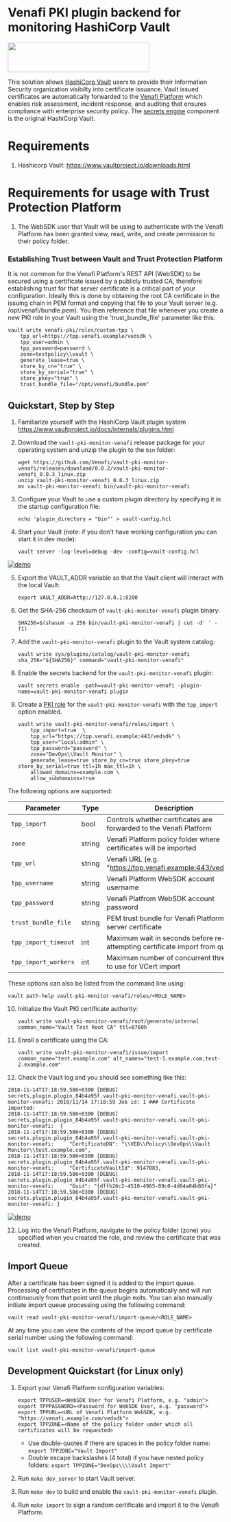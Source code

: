 # Venafi PKI plugin backend for monitoring HashiCorp Vault

<img src="https://www.venafi.com/sites/default/files/content/body/Light_background_logo.png" width="330px" height="69px"/>  

This solution allows [HashiCorp Vault](https://www.vaultproject.io/) users to provide their Information Security organization visibilty into certificate issuance.  Vault issued certificates are automatically forwarded to the [Venafi Platform](https://www.venafi.com/platform/trust-protection-platform) which enables risk assessment, incident response, and auditing that ensures compliance with enterprise security policy.  The [secrets engine](https://www.vaultproject.io/docs/secrets/pki/index.html) component is the original HashiCorp Vault.

# Requirements

1. Hashicorp Vault: https://www.vaultproject.io/downloads.html

# Requirements for usage with Trust Protection Platform

1. The WebSDK user that Vault will be using to authenticate with the Venafi Platform has been granted view, read, write, and create permission to their policy folder.

### Establishing Trust between Vault and Trust Protection Platform

It is not common for the Venafi Platform's REST API (WebSDK) to be secured using a certificate issued by a publicly trusted CA, therefore establishing trust for that server certificate is a critical part of your configuration.  Ideally this is done by obtaining the root CA certificate in the issuing chain in PEM format and copying that file to your Vault server (e.g. /opt/venafi/bundle.pem).  You then reference that file whenever you create a new PKI role in your Vault using the 'trust_bundle_file' parameter like this:

```
vault write venafi-pki/roles/custom-tpp \
    tpp_url=https://tpp.venafi.example/vedsdk \
    tpp_user=admin \
    tpp_password=password \
    zone=testpolicy\\vault \
    generate_lease=true \
    store_by_cn="true" \
    store_by_serial="true" \
    store_pkey="true" \
    trust_bundle_file="/opt/venafi/bundle.pem"
```

## Quickstart, Step by Step

1. Familiarize yourself with the HashiCorp Vault plugin system https://www.vaultproject.io/docs/internals/plugins.html

2. Download the `vault-pki-monitor-venafi` release package for your operating system and unzip the plugin to the `bin` folder:
    ```
    wget https://github.com/Venafi/vault-pki-monitor-venafi/releases/download/0.0.2/vault-pki-monitor-venafi_0.0.3_linux.zip
    unzip vault-pki-monitor-venafi_0.0.3_linux.zip
    mv vault-pki-monitor-venafi bin/vault-pki-monitor-venafi
    ```

3. Configure your Vault to use a custom plugin directory by specifying it in the startup configuration file:
    ```
    echo 'plugin_directory = "bin"' > vault-config.hcl
    ```

4. Start your Vault (note: if you don't have working configuration you can start it in dev mode):
    ```
    vault server -log-level=debug -dev -config=vault-config.hcl
    ```

[![demo](https://asciinema.org/a/VQ1f9Xdmftz5FhtX0GP1bblSg.png)](https://asciinema.org/a/VQ1f9Xdmftz5FhtX0GP1bblSg?autoplay=1)

5.  Export the VAULT_ADDR variable so that the Vault client will interact with the local Vault:
    ```
    export VAULT_ADDR=http://127.0.0.1:8200
    ```

6. Get the SHA-256 checksum of `vault-pki-monitor-venafi` plugin binary:
    ```
    SHA256=$(shasum -a 256 bin/vault-pki-monitor-venafi | cut -d' ' -f1)
    ```

7. Add the `vault-pki-monitor-venafi` plugin to the Vault system catalog:
    ```
    vault write sys/plugins/catalog/vault-pki-monitor-venafi sha_256="${SHA256}" command="vault-pki-monitor-venafi"
    ```

8. Enable the secrets backend for the `vault-pki-monitor-venafi` plugin:
    ```
    vault secrets enable -path=vault-pki-monitor-venafi -plugin-name=vault-pki-monitor-venafi plugin
    ```

9. Create a [PKI role](https://www.vaultproject.io/docs/secrets/pki/index.html) for the `vault-pki-monitor-venafi` with the `tpp_import` option enabled.
    ```
    vault write vault-pki-monitor-venafi/roles/import \
    	tpp_import=true  \
    	tpp_url="https://tpp.venafi.example:443/vedsdk" \
    	tpp_user="local:admin" \
    	tpp_password="password" \
    	zone="DevOps\\Vault Monitor" \
    	generate_lease=true store_by_cn=true store_pkey=true store_by_serial=true ttl=1h max_ttl=1h \
    	allowed_domains=example.com \
    	allow_subdomains=true
    ```

The following options are supported:

| Parameter           | Type    | Description                                                                      | Default   |
| ------------------- | ------- | ---------------------------------------------------------------------------------| --------- |
| `tpp_import`        |bool     |Controls whether certificates are forwarded to the Venafi Platform                | `true`    |
| `zone`              |string   |Venafi Platform policy folder where certificates will be imported                 | "Default" | 
| `tpp_url`           |string   |Venafi URL (e.g. "https://tpp.venafi.example:443/vedsdk")                         |           |
| `tpp_username`      |string   |Venafi Platform WebSDK account username                                           |           |
| `tpp_password`      |string   |Venafi Platfrom WebSDK account password                                           |           |
| `trust_bundle_file` |string   |PEM trust bundle for Venafi Platform server certificate                           |           |
| `tpp_import_timeout`|int      |Maximum wait in seconds before re-attempting certificate import from queue        | 15        |
| `tpp_import_workers`|int      |Maximum number of concurrent threads to use for VCert import                      | 3         |

These options can also be listed from the command line using:
```
vault path-help vault-pki-monitor-venafi/roles/<ROLE_NAME>
```

10. Initialize the Vault PKI certificate authority:
    ```
    vault write vault-pki-monitor-venafi/root/generate/internal common_name="Vault Test Root CA" ttl=8760h
    ```

11. Enroll a certificate using the CA:
    ```
    vault write vault-pki-monitor-venafi/issue/import common_name="test.example.com" alt_names="test-1.example.com,test-2.example.com"
    ```

12. Check the Vault log and you should see something like this:
```
2018-11-14T17:18:59.586+0300 [DEBUG] secrets.plugin.plugin_84b4a95f.vault-pki-monitor-venafi.vault-pki-monitor-venafi: 2018/11/14 17:18:59 Job id: 1 ### Certificate imported:
2018-11-14T17:18:59.586+0300 [DEBUG] secrets.plugin.plugin_84b4a95f.vault-pki-monitor-venafi.vault-pki-monitor-venafi:  {
2018-11-14T17:18:59.586+0300 [DEBUG] secrets.plugin.plugin_84b4a95f.vault-pki-monitor-venafi.vault-pki-monitor-venafi:     "CertificateDN": "\\VED\\Policy\\DevOps\\Vault Monitor\\test.example.com",
2018-11-14T17:18:59.586+0300 [DEBUG] secrets.plugin.plugin_84b4a95f.vault-pki-monitor-venafi.vault-pki-monitor-venafi:     "CertificateVaultId": 9147083,
2018-11-14T17:18:59.586+0300 [DEBUG] secrets.plugin.plugin_84b4a95f.vault-pki-monitor-venafi.vault-pki-monitor-venafi:     "Guid": "{dffb26c2-4510-4965-89c0-4d64a04b80fa}"
2018-11-14T17:18:59.586+0300 [DEBUG] secrets.plugin.plugin_84b4a95f.vault-pki-monitor-venafi.vault-pki-monitor-venafi: }
```

[![demo](https://asciinema.org/a/FrX6zj2MwbYLjop9ceIwUFNVU.png)](https://asciinema.org/a/FrX6zj2MwbYLjop9ceIwUFNVU?autoplay=1)

12. Log into the Venafi Platform, navigate to the policy folder (zone) you specified when you created the role, and review the certificate that was created.

## Import Queue
After a certificate has been signed it is added to the import queue. Processing of certificates in the queue begins automatically and will run continuously from that point until the plugin exits.  You can also manually initiate import queue processing using the following command:
```
vault read vault-pki-monitor-venafi/import-queue/<ROLE_NAME>
```

At any time you can view the contents of the import queue by certificate serial number using the following command:
```
vault list vault-pki-monitor-venafi/import-queue
```

## Development Quickstart (for Linux only)

1. Export your Venafi Platform configuration variables:
    ```
    export TPPUSER=<WebSDK User for Venafi Platform, e.g. "admin">
    export TPPPASSWORD=<Password for WebSDK User, e.g. "password">
    export TPPURL=<URL of Venafi Platform WebSDK, e.g. "https://venafi.example.com/vedsdk">
    export TPPZONE=<Name of the policy folder under which all certificates will be requested>
    ```

    * Use double-quotes if there are spaces in the policy folder name: `export TPPZONE="Vault Import"`
    * Double escape backslashes (4 total) if you have nested policy folders: `export TPPZONE="DevOps\\\\Vault Import"`


2. Run `make dev_server` to start Vault server.

3. Run `make dev` to build and enable the `vault-pki-monitor-venafi` plugin.

4. Run `make import` to sign a random certificate and import it to the Venafi Platform.
